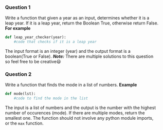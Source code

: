 ### Question 1
Write a function that given a year as an input, determines whether it is a leap year. If it is a leap year, return the Boolean True, otherwise return False.
**For example**
```python
def leap_year_checker(year):
    #code that checks if it is a leap year
```

The input format is an integer (year) and the output format is a boolean(True or False).
***Note:*** There are multiple solutions to this question so feel free to be creative😃

### Question 2
Write a function that finds the mode in a list of numbers.
**Example**
```python
def mode(lst):
    #code to find the mode in the list
```
The input is a list of numbers and the output is the number with the highest number of occurences (mode). If there are multiple modes, return the smallest one.
The function should not involve any python module imports, or the ```max``` function.
